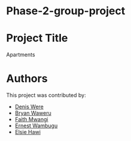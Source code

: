# Phase-2-group-project


# Project Title

Apartments
 


# Authors
This project was contributed by:
- [Denis Were](https://github.com/Bsquiat1)
- [Bryan Waweru](https://github.com/Bwaweru12345)
- [Faith Mwangi](https://github.com/faithmwangi)
- [Ernest Wambugu](https://github.com/3rnestt)
- [Elsie Hawi](https://github.com/HawiElsie)


